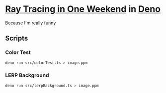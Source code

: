 # [Ray Tracing in One Weekend](https://raytracing.github.io/books/RayTracingInOneWeekend.html) in [Deno](https://deno.land/)

Because I'm really funny

## Scripts

### Color Test

```sh
deno run src/colorTest.ts > image.ppm
```

### LERP Background

```sh
deno run src/lerpBackground.ts > image.ppm
```
